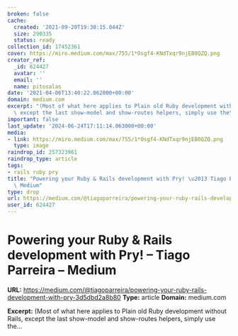 ```yaml
---
broken: false
cache:
  created: '2021-09-20T19:30:15.044Z'
  size: 290335
  status: ready
collection_id: 17452361
cover: https://miro.medium.com/max/755/1*Osgf4-KNdTxqr9njEB0QZQ.png
creator_ref:
  _id: 624427
  avatar: ''
  email: ''
  name: pitosalas
date: '2021-04-06T13:40:22.862000+00:00'
domain: medium.com
excerpt: "(Most of what here applies to Plain old Ruby development without Rails,\
  \ except the last show-model and show-routes helpers, simply use the\u2026"
important: false
last_update: '2024-06-24T17:11:14.063000+00:00'
media:
- link: https://miro.medium.com/max/755/1*Osgf4-KNdTxqr9njEB0QZQ.png
  type: image
raindrop_id: 257323961
raindrop_type: article
tags:
- rails ruby pry
title: "Powering your Ruby & Rails development with Pry! \u2013 Tiago Parreira \u2013\
  \ Medium"
type: drop
url: https://medium.com/@tiagoparreira/powering-your-ruby-rails-development-with-pry-3d5dbd2a8b80
user_id: 624427
---
```


# Powering your Ruby & Rails development with Pry! – Tiago Parreira – Medium

**URL:** https://medium.com/@tiagoparreira/powering-your-ruby-rails-development-with-pry-3d5dbd2a8b80
**Type:** article
**Domain:** medium.com

**Excerpt:** (Most of what here applies to Plain old Ruby development without Rails, except the last show-model and show-routes helpers, simply use the…
